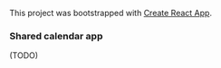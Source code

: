 This project was bootstrapped with [Create React App](https://github.com/facebookincubator/create-react-app).

### Shared calendar app
(TODO)